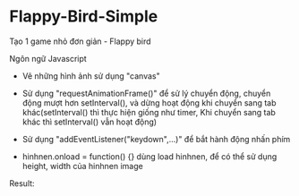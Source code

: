 # Flappy-Bird-Simple

Tạo 1 game nhỏ đơn giản - Flappy bird

Ngôn ngữ Javascript

- Vẽ những hình ảnh sử dụng "canvas"

- Sử dụng "requestAnimationFrame()" để sử lý chuyển động, chuyển động mượt hơn setInterval(), và dừng hoạt động khi chuyển sang tab khác(setInterval() thì thực hiện giống như timer, Khi chuyển sang tab khác thì setInterval() vẫn hoạt động)

- Sử dụng "addEventListener("keydown",...)" để bắt hành động nhấn phím

- hinhnen.onload = function() {} dùng load hinhnen, để có thể sử dụng height, width của hinhnen image

Result:


